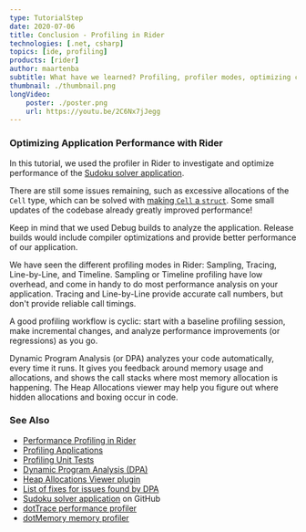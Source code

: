 ```yaml
---
type: TutorialStep
date: 2020-07-06
title: Conclusion - Profiling in Rider
technologies: [.net, csharp]
topics: [ide, profiling]
products: [rider]
author: maartenba
subtitle: What have we learned? Profiling, profiler modes, optimizing code, DPA, and more. Let's summarize!
thumbnail: ./thumbnail.png
longVideo: 
    poster: ./poster.png
    url: https://youtu.be/2C6Nx7jJegg
---
```


### Optimizing Application Performance with Rider

In this tutorial, we used the profiler in Rider to investigate and optimize performance of the [Sudoku solver application](https://github.com/JetBrains/DPA-demo).

There are still some issues remaining, such as excessive allocations of the `Cell` type, which can be solved with
[making `Cell` a `struct`](https://blog.jetbrains.com/dotnet/2020/03/31/auto-detect-memory-issues-app-dynamic-program-analysis-rider-2020-1/).
Some small updates of the codebase already greatly improved performance!

Keep in mind that we used Debug builds to analyze the application. Release builds would include compiler optimizations
and provide better performance of our application.

We have seen the different profiling modes in Rider: Sampling, Tracing, Line-by-Line, and Timeline. Sampling or Timeline
profiling have low overhead, and come in handy to do most performance analysis on your application. Tracing and Line-by-Line
provide accurate call numbers, but don't provide reliable call timings.

A good profiling workflow is cyclic: start with a baseline profiling session, make incremental changes, and analyze performance
improvements (or regressions) as you go.

Dynamic Program Analysis (or DPA) analyzes your code automatically, every time it runs. It gives you feedback around memory
usage and allocations, and shows the call stacks where most memory allocation is happening. The Heap Allocations viewer
may help you figure out where hidden allocations and boxing occur in code.

### See Also

- [Performance Profiling in Rider](https://www.jetbrains.com/help/rider/Performance_Profiling.html)
- [Profiling Applications](https://www.jetbrains.com/help/rider/Profiling_Applications.html)
- [Profiling Unit Tests](https://www.jetbrains.com/help/rider/Profiling_Unit_Tests.html)
- [Dynamic Program Analysis (DPA)](https://www.jetbrains.com/help/rider/Dynamic_Program_Analysis.html)
- [Heap Allocations Viewer plugin](https://plugins.jetbrains.com/plugin/9223-heap-allocations-viewer)
- [List of fixes for issues found by DPA](https://www.jetbrains.com/help/rider/Fixing_Issues_Found_by_DPA.html)
- [Sudoku solver application](https://github.com/JetBrains/DPA-demo) on GitHub
- [dotTrace performance profiler](https://www.jetbrains.com/profiler/)
- [dotMemory memory profiler](https://www.jetbrains.com/dotmemory/)